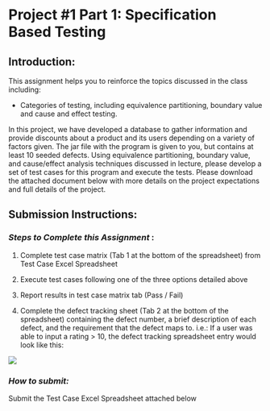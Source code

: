 # Project #1 Part 1: Specification Based Testing

## **Introduction:**

This assignment helps you to reinforce the topics discussed in the class including:

-   Categories of testing, including equivalence partitioning, boundary value and cause and effect testing.


In this project, we have developed a database to gather information and provide discounts about a product and its users depending on a variety of factors given. The jar file with the program is given to you, but contains at least 10 seeded defects. Using equivalence partitioning, boundary value, and cause/effect analysis techniques discussed in lecture, please develop a set of test cases for this program and execute the tests. Please download the attached document below with more details on the project expectations and full details of the project.

## **Submission Instructions:**

### _Steps to Complete this Assignment_ :

1.  Complete test case matrix (Tab 1 at the bottom of the spreadsheet) from Test Case Excel Spreadsheet

2.  Execute test cases following one of the three options detailed above

3.  Report results in test case matrix tab (Pass / Fail)

4.  Complete the defect tracking sheet (Tab 2 at the bottom of the spreadsheet) containing the defect number, a brief description of each defect, and the requirement that the defect maps to. i.e.: If a user was able to input a rating > 10, the defect tracking spreadsheet entry would look like this:


![](https://d3c33hcgiwev3.cloudfront.net/imageAssetProxy.v1/e6VJjHgqEemAnBKptPyThg_8f67193de63daf6110968124a0e1f4bc_565-Project-1-Part-1.png?expiry=1648252800000&hmac=UgazH-adbn5oJOh4plk0Dy6WqDS5S7XzORCqVsV3mIc)

### _How to submit:_

Submit the Test Case Excel Spreadsheet attached below 
